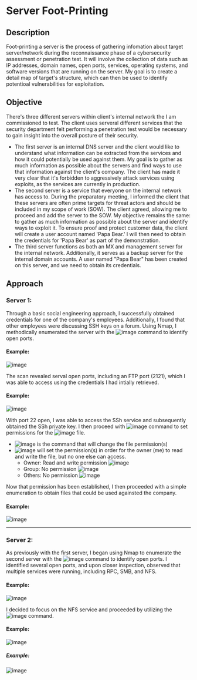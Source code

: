 # Server Foot-Printing

## Description
 Foot-printing a server is the process of gathering infomation about target server/network during the reconnaissance phase of a cybersecurity assessment or penetration test. It will involve the collection of data such as IP addresses, domain names, open ports, services, operating systems, and software versions that are running on the server. My goal is to create a detail map of target's structure, which can then be used to identify potentioal vulnerabilities for exploitation.

## Objective
 There's three different servers within client's internal network the I am commissioned to test. The client uses serveral different services that the security department felt performing a penetration test would be necessary to gain insight into the overall posture of their security.
 - The first server is an internal DNS server and the client would like to understand what information can be extracted from the services and how it could potentially be used against them. My goal is to gather as much information as possible about the servers and find ways to use that information against the client's company. The client has made it very clear that it's forbidden to aggressively attack services using exploits, as the services are currently in production. 
 - The second server is a service that everyone on the internal network has access to. During the preparatory meeting, I informed the client that these servers are often prime targets for threat actors and should be included in my scope of work (SOW). The client agreed, allowing me to proceed and add the server to the SOW. My objective remains the same: to gather as much information as possible about the server and identify ways to exploit it. To ensure proof and protect customer data, the client will create a user account named 'Papa Bear.' I will then need to obtain the credentials for 'Papa Bear' as part of the demonstration.
 - The third server functions as both an MX and management server for the internal network. Additionally, it serves as a backup server for the internal domain accounts. A user named "Papa Bear" has been created on this server, and we need to obtain its credentials.

## Approach

### Server 1:
 Through a basic social engineering approach, I successfully obtained credentials for one of the company's employees. Additionally, I found that other employees were discussing SSH keys on a forum. Using Nmap, I methodically enumerated the server with the ![image](https://github.com/user-attachments/assets/599d8713-eebc-40d3-81a4-c4c544da7df3) command to identify open ports. 
 
#### Example:
![image](https://github.com/user-attachments/assets/c30d7c81-2987-46d6-a8fd-cd24a10abe2d)

 The scan revealed serval open ports, including an FTP port (2121), which I was able to access using the credentials I had intially retrieved.
 
#### Example:
![image](https://github.com/user-attachments/assets/3e0e541f-bced-454d-a7b2-ce4c2b8d1e89)

 With port 22 open, I was able to access the SSh service and subsequently obtained the SSh private key. I then proceed with ![image](https://github.com/user-attachments/assets/332412b7-468d-4a9f-ba11-39d27f3f9075) command to set permissions for the ![image](https://github.com/user-attachments/assets/8d04228f-2051-4bd1-b9c4-b11a3b1ec405) file. 
 - ![image](https://github.com/user-attachments/assets/99e2ceda-a346-43d6-bfeb-907621cb1bf2) is the command that will change the file permission(s)
 - ![image](https://github.com/user-attachments/assets/40ccca80-30a9-415d-96c8-04634e3cfd05) will set the permission(s) in order for the owner (me) to read and write the file, but no one else can access.
   - Owner: Read and write permission ![image](https://github.com/user-attachments/assets/c696e0df-747f-4f51-ab36-50e29c6e4067)
   - Group: No permission ![image](https://github.com/user-attachments/assets/f29aa300-0f6c-443c-add0-90db53339c85)
   - Others: No permission ![image](https://github.com/user-attachments/assets/4f1a6d6d-e1b4-4dee-a7ae-ab379677e1af)

 Now that permission has been established, I then proceeded with a simple enumeration to obtain files that could be used againsted the company. 

 #### Example:
 ![image](https://github.com/user-attachments/assets/db0196c0-dece-4475-8cd1-9777eb9b4ad1)

 
------------------------------------------------------------------------------------------------------------------------------------------------------------------------------------------------------------------------

### Server 2:
 As previously with the first server, I began using Nmap to enumerate the second server with the ![image](https://github.com/user-attachments/assets/8839d508-0597-4b17-8a66-d6de516ef59c) command to identify open ports. I identified several open ports, and upon closer inspection, observed that multiple services were running, including RPC, SMB, and NFS.

 #### Example:
![image](https://github.com/user-attachments/assets/6ca57bc7-b997-4a5b-b2aa-3b8f61e89571)

 
 I decided to focus on the NFS service and proceeded by utilizing the ![image](https://github.com/user-attachments/assets/1909f6ba-26f9-4c95-8f0b-7010e8391dfb) command.


#### Example:
![image](https://github.com/user-attachments/assets/68f3dae5-72b8-48aa-a757-7084f009b161)

##### Example:
![image](https://github.com/user-attachments/assets/71b4939e-5c80-43b3-8079-a797e8f13f7f)



